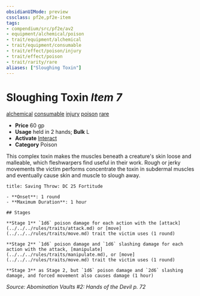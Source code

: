 ```yaml
---
obsidianUIMode: preview
cssclass: pf2e,pf2e-item
tags:
- compendium/src/pf2e/av2
- equipment/alchemical/poison
- trait/equipment/alchemical
- trait/equipment/consumable
- trait/effect/poison/injury
- trait/effect/poison
- trait/rarity/rare
aliases: ["Sloughing Toxin"]
---
```

# Sloughing Toxin *Item 7*  
[alchemical](alchemical.md)  [consumable](consumable.md)  [injury](injury.md)  [poison](rules/traits/poison.md)  [rare](rare.md)  

- **Price** 60 gp
- **Usage** held in 2 hands; **Bulk** L
- **Activate** [Interact](interact.md)
- **Category** Poison

This complex toxin makes the muscles beneath a creature's skin loose and malleable, which fleshwarpers find useful in their work. Rough or jerky movements the victim performs concentrate the toxin in subdermal muscles and eventually cause skin and muscle to slough away.

```ad-inline-affliction
title: Saving Throw: DC 25 Fortitude

- **Onset**: 1 round
- **Maximum Duration**: 1 hour

## Stages

**Stage 1** `1d6` poison damage for each action with the [attack](../../../rules/traits/attack.md) or [move](../../../rules/traits/move.md) trait the victim uses (1 round)

**Stage 2** `1d6` poison damage and `1d6` slashing damage for each action with the attack, [manipulate](../../../rules/traits/manipulate.md), or [move](../../../rules/traits/move.md) trait the victim uses (1 round)

**Stage 3** as Stage 2, but `1d6` poison damage and `2d6` slashing damage, and forced movement also causes damage (1 hour)
```

*Source: Abomination Vaults #2: Hands of the Devil p. 72*
